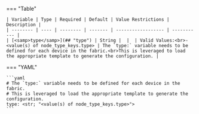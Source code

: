 <!--
  ~ Copyright (c) 2023 Arista Networks, Inc.
  ~ Use of this source code is governed by the Apache License 2.0
  ~ that can be found in the LICENSE file.
  -->
=== "Table"

    | Variable | Type | Required | Default | Value Restrictions | Description |
    | -------- | ---- | -------- | ------- | ------------------ | ----------- |
    | [<samp>type</samp>](## "type") | String |  |  | Valid Values:<br>- <value(s) of node_type_keys.type> | The `type:` variable needs to be defined for each device in the fabric.<br>This is leveraged to load the appropriate template to generate the configuration. |

=== "YAML"

    ```yaml
    # The `type:` variable needs to be defined for each device in the fabric.
    # This is leveraged to load the appropriate template to generate the configuration.
    type: <str; "<value(s) of node_type_keys.type>">
    ```
